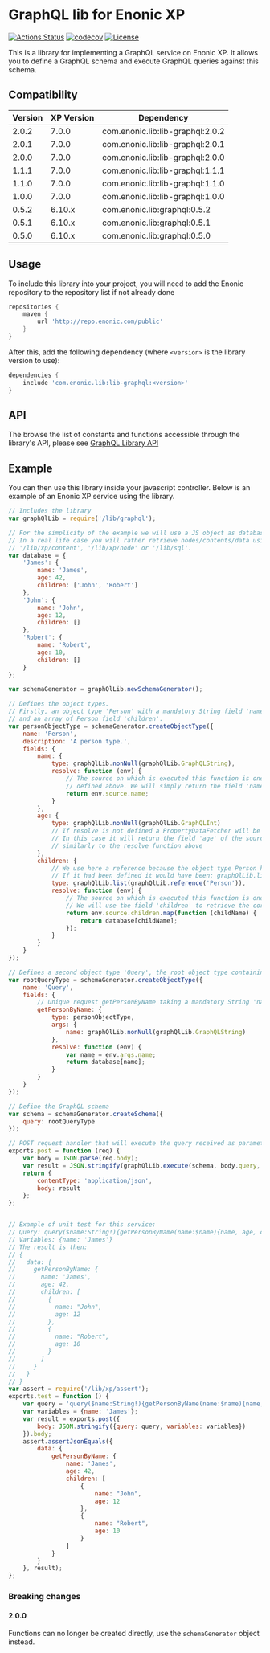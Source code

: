 # GraphQL lib for Enonic XP

[![Actions Status](https://github.com/enonic/lib-graphql/workflows/Gradle%20Build/badge.svg)](https://github.com/enonic/lib-graphql/actions)
[![codecov](https://codecov.io/gh/enonic/lib-graphql/branch/master/graph/badge.svg)](https://codecov.io/gh/enonic/lib-graphql)
[![License](https://img.shields.io/github/license/enonic/lib-sql.svg)](http://www.apache.org/licenses/LICENSE-2.0.html)

This is a library for implementing a GraphQL service on Enonic XP. 
It allows you to define a GraphQL schema and execute GraphQL queries against this schema.


## Compatibility

| Version | XP Version  | Dependency                       |
|---------|-------------|----------------------------------|
| 2.0.2   | 7.0.0       | com.enonic.lib:lib-graphql:2.0.2 |
| 2.0.1   | 7.0.0       | com.enonic.lib:lib-graphql:2.0.1 |
| 2.0.0   | 7.0.0       | com.enonic.lib:lib-graphql:2.0.0 |
| 1.1.1   | 7.0.0       | com.enonic.lib:lib-graphql:1.1.1 |
| 1.1.0   | 7.0.0       | com.enonic.lib:lib-graphql:1.1.0 |
| 1.0.0   | 7.0.0       | com.enonic.lib:lib-graphql:1.0.0 |
| 0.5.2   | 6.10.x      | com.enonic.lib:graphql:0.5.2 |
| 0.5.1   | 6.10.x      | com.enonic.lib:graphql:0.5.1 |
| 0.5.0   | 6.10.x      | com.enonic.lib:graphql:0.5.0 |


## Usage

To include this library into your project, you will need to add the Enonic repository to the repository list if not already done

```gradle
repositories {
    maven {
        url 'http://repo.enonic.com/public'
    }
}
```

After this, add the following dependency (where ``<version>`` is the library version to use):

```gradle
dependencies {
    include 'com.enonic.lib:lib-graphql:<version>'
}
```

## API

The browse the list of constants and functions accessible through the library's API, please see [GraphQL Library API](./docs/api.adoc)

## Example

You can then use this library inside your javascript controller.
Below is an example of an Enonic XP service using the library.

```js
// Includes the library
var graphQlLib = require('/lib/graphql');

// For the simplicity of the example we will use a JS object as database.
// In a real life case you will rather retrieve nodes/contents/data using one of the following libraries: 
// '/lib/xp/content', '/lib/xp/node' or '/lib/sql'.
var database = {
    'James': {
        name: 'James',
        age: 42,
        children: ['John', 'Robert']
    },
    'John': {
        name: 'John',
        age: 12,
        children: []
    },
    'Robert': {
        name: 'Robert',
        age: 10,
        children: []
    }
};

var schemaGenerator = graphQlLib.newSchemaGenerator();

// Defines the object types. 
// Firstly, an object type 'Person' with a mandatory String field 'name', a mandatory Integer field 'age' 
// and an array of Person field 'children'.
var personObjectType = schemaGenerator.createObjectType({
    name: 'Person',
    description: 'A person type.',
    fields: {
        name: {
            type: graphQlLib.nonNull(graphQlLib.GraphQLString),
            resolve: function (env) {
                // The source on which is executed this function is one of the 3 person database objects
                // defined above. We will simply return the field 'name' of this object here.
                return env.source.name;
            }
        },
        age: {
            type: graphQlLib.nonNull(graphQlLib.GraphQLInt)
            // If resolve is not defined a PropertyDataFetcher will be set. 
            // In this case it will return the field 'age' of the source on which is executed this function, 
            // similarly to the resolve function above
        },
        children: {
            // We use here a reference because the object type Person has not been defined yet.
            // If it had been defined it would have been: graphQlLib.list(personObjectType)
            type: graphQlLib.list(graphQlLib.reference('Person')),
            resolve: function (env) {
                // The source on which is executed this function is one of the 3 person database objects. 
                // We will use the field 'children' to retrieve the corresponding database objects.
                return env.source.children.map(function (childName) {
                    return database[childName];
                });
            }
        }
    }
});

// Defines a second object type 'Query', the root object type containing all the root retrieval requests.
var rootQueryType = schemaGenerator.createObjectType({
    name: 'Query',
    fields: {
        // Unique request getPersonByName taking a mandatory String 'name' as parameter and returning a person 
        getPersonByName: {
            type: personObjectType,
            args: {
                name: graphQlLib.nonNull(graphQlLib.GraphQLString)
            },
            resolve: function (env) {
                var name = env.args.name;
                return database[name];
            }
        }
    }
});

// Define the GraphQL schema
var schema = schemaGenerator.createSchema({
    query: rootQueryType
});

// POST request handler that will execute the query received as parameter against the schema defined above.
exports.post = function (req) {
    var body = JSON.parse(req.body);
    var result = JSON.stringify(graphQlLib.execute(schema, body.query, body.variables));
    return {
        contentType: 'application/json',
        body: result
    };
};


// Example of unit test for this service:
// Query: query($name:String!){getPersonByName(name:$name){name, age, children{name, age}}}
// Variables: {name: 'James'}
// The result is then:
// {
//   data: {
//     getPersonByName: {
//       name: 'James',
//       age: 42,
//       children: [
//         {
//           name: "John",
//           age: 12
//         },
//         {
//           name: "Robert",
//           age: 10
//         }
//       ]
//     }
//   }
// }
var assert = require('/lib/xp/assert');
exports.test = function () {
    var query = 'query($name:String!){getPersonByName(name:$name){name, age, children{name, age}}}';
    var variables = {name: 'James'};
    var result = exports.post({
        body: JSON.stringify({query: query, variables: variables})
    }).body;
    assert.assertJsonEquals({
        data: {
            getPersonByName: {
                name: 'James',
                age: 42,
                children: [
                    {
                        name: "John",
                        age: 12
                    },
                    {
                        name: "Robert",
                        age: 10
                    }
                ]
            }
        }
    }, result);
};
```
### Breaking changes

#### 2.0.0
Functions can no longer be created directly, use the `schemaGenerator` object instead.
